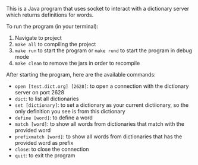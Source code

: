 This is a Java program that uses socket to interact with a dictionary server which returns definitions for words.

To run the program (in your terminal):
1. Navigate to project
2. `make all` to compiling the project
3. `make run` to start the program or `make rund` to start the program in debug mode
4. `make clean` to remove the jars in order to recompile

After starting the program, here are the available commands:
- `open [test.dict.org] [2628]`: to open a connection with the dictionary server on port 2628
- `dict`: to list all dictionaries
- `set [dictionary]`: to set a dictionary as your current dictiionary, so the only definition you see is from this dictionary
- `define [word]`: to define a word
- `match [word]`: to show all words from dictionaries that match with the provided word
- `prefixmatch [word]`: to show all words from dictionaries that has the provided word as prefix
- `close`: to close the connection
- `quit`: to exit the program
